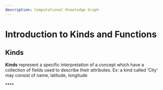 ```yaml
---
description: Computational Knowledge Graph
---
```


# Introduction to Kinds and Functions

## Kinds

**Kinds** represent a specific interpretation of a concept which have a collection of fields used to describe their attributes. Ex: a kind called ‘City’ may consist of name, latitude, longitude 



\*\*\*\*

